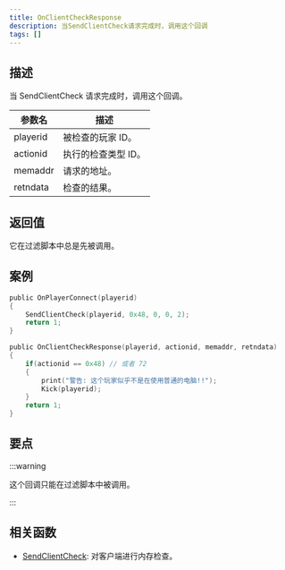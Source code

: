 ```yaml
---
title: OnClientCheckResponse
description: 当SendClientCheck请求完成时，调用这个回调
tags: []
---
```


## 描述

当 SendClientCheck 请求完成时，调用这个回调。

| 参数名   | 描述                |
| -------- | ------------------- |
| playerid | 被检查的玩家 ID。   |
| actionid | 执行的检查类型 ID。 |
| memaddr  | 请求的地址。        |
| retndata | 检查的结果。        |

## 返回值

它在过滤脚本中总是先被调用。

## 案例

```c
public OnPlayerConnect(playerid)
{
    SendClientCheck(playerid, 0x48, 0, 0, 2);
    return 1;
}

public OnClientCheckResponse(playerid, actionid, memaddr, retndata)
{
    if(actionid == 0x48) // 或者 72
    {
        print("警告: 这个玩家似乎不是在使用普通的电脑!!");
        Kick(playerid);
    }
    return 1;
}
```

## 要点

:::warning

这个回调只能在过滤脚本中被调用。

:::

## 相关函数

- [SendClientCheck](../functions/SendClientCheck): 对客户端进行内存检查。

